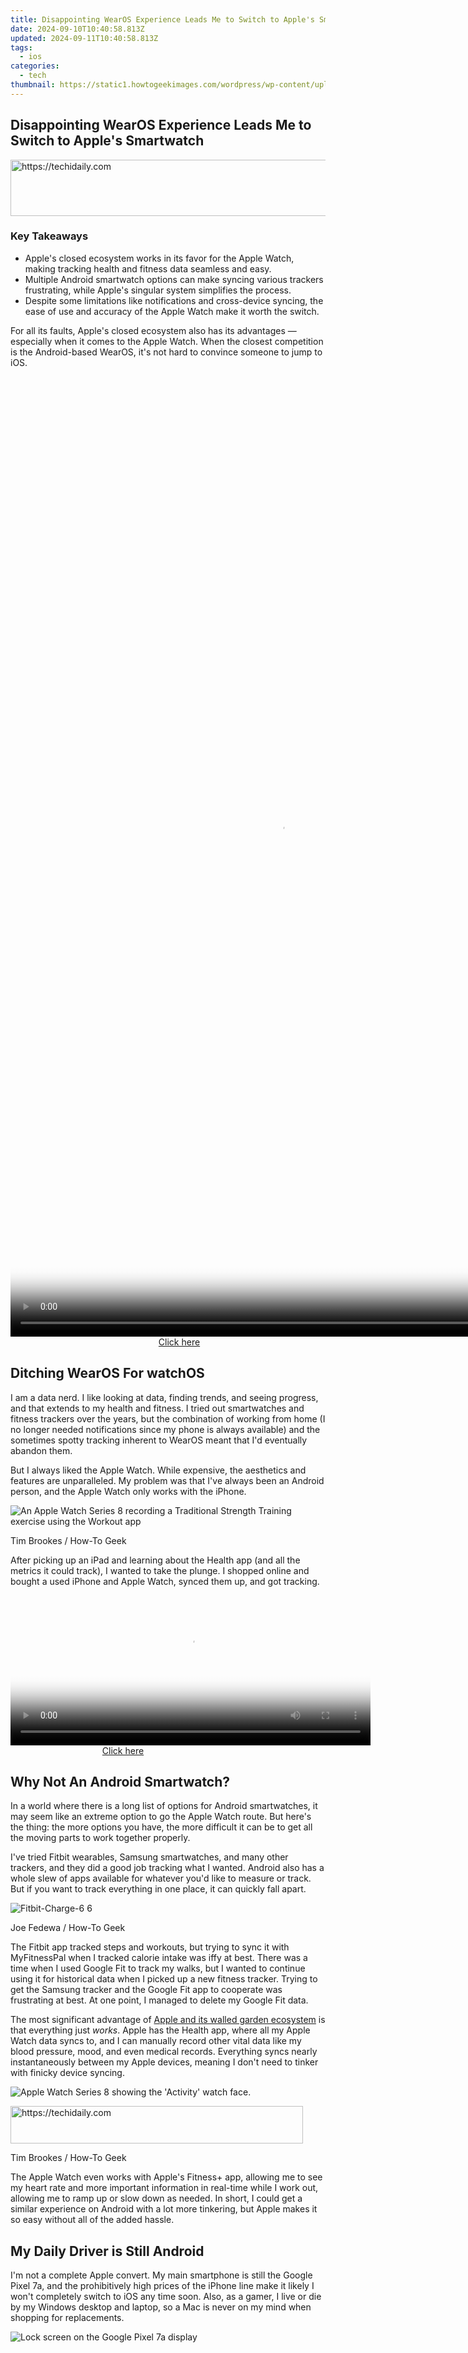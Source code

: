 ```yaml
---
title: Disappointing WearOS Experience Leads Me to Switch to Apple's Smartwatch
date: 2024-09-10T10:40:58.813Z
updated: 2024-09-11T10:40:58.813Z
tags:
  - ios
categories:
  - tech
thumbnail: https://static1.howtogeekimages.com/wordpress/wp-content/uploads/2024/03/on-the-left-a-samsung-watch-with-the-wearos-logo-on-the-screen-on-the-right-an-apple-watch-with-apple-logo-on-the-screen.jpg
---
```


## Disappointing WearOS Experience Leads Me to Switch to Apple's Smartwatch





<!-- affiliate ads begin -->
<a href="https://ephamedtechinc.pxf.io/c/5597632/2136625/26400" target="_top" id="2136625">
  <img src="//a.impactradius-go.com/display-ad/26400-2136625" border="0" alt="https://techidaily.com" width="728" height="90"/>
</a>
<img height="0" width="0" src="https://ephamedtechinc.pxf.io/i/5597632/2136625/26400" style="position:absolute;visibility:hidden;" border="0" />
<!-- affiliate ads end -->




### Key Takeaways

* Apple's closed ecosystem works in its favor for the Apple Watch, making tracking health and fitness data seamless and easy.
* Multiple Android smartwatch options can make syncing various trackers frustrating, while Apple's singular system simplifies the process.
* Despite some limitations like notifications and cross-device syncing, the ease of use and accuracy of the Apple Watch make it worth the switch.

 For all its faults, Apple's closed ecosystem also has its advantages — especially when it comes to the Apple Watch. When the closest competition is the Android-based WearOS, it's not hard to convince someone to jump to iOS.





<!-- affiliate ads begin -->
<span id="1516072">
					<video width="864" height="1536" style="cursor:pointer"
           poster="//a.impactradius-go.com/display-clicktoplayimage/1516072.png"
           onclick="if(!this.playClicked){this.play();this.setAttribute('controls',true);this.playClicked=true;}">
	   <source src="//a.impactradius-go.com/display-ad/16446-1516072">
	   <img src="//a.impactradius-go.com/display-clicktoplayimage/1516072.png" style="border: none; height: 100%; width: 100%; object-fit: contain">
	</video>
	<div style="width:540px;text-align:center"><a href="javascript:window.open(decodeURIComponent('https%3A%2F%2Flaganoo.pxf.io%2Fc%2F5597632%2F1516072%2F16446'), '_blank');void(0);">Click here</a></div>
</span>
<img height="0" width="0" src="https://imp.pxf.io/i/5597632/1516072/16446" style="position:absolute;visibility:hidden;" border="0" />
<!-- affiliate ads end -->




##  Ditching WearOS For watchOS

 I am a data nerd. I like looking at data, finding trends, and seeing progress, and that extends to my health and fitness. I tried out smartwatches and fitness trackers over the years, but the combination of working from home (I no longer needed notifications since my phone is always available) and the sometimes spotty tracking inherent to WearOS meant that I'd eventually abandon them.

 But I always liked the Apple Watch. While expensive, the aesthetics and features are unparalleled. My problem was that I've always been an Android person, and the Apple Watch only works with the iPhone.

![An Apple Watch Series 8 recording a Traditional Strength Training exercise using the Workout app](https://static1.howtogeekimages.com/wordpress/wp-content/uploads/2023/04/52559368560_69e3affd15_o.jpg) 

Tim Brookes / How-To Geek

 After picking up an iPad and learning about the Health app (and all the metrics it could track), I wanted to take the plunge. I shopped online and bought a used iPhone and Apple Watch, synced them up, and got tracking.





<!-- affiliate ads begin -->
<span id="1993652">
					<video width="576" height="240" style="cursor:pointer"
           poster="//a.impactradius-go.com/display-clicktoplayimage/1993652.png"
           onclick="if(!this.playClicked){this.play();this.setAttribute('controls',true);this.playClicked=true;}">
	   <source src="//a.impactradius-go.com/display-ad/22993-1993652">
	   <img src="//a.impactradius-go.com/display-clicktoplayimage/1993652.png" style="border: none; height: 100%; width: 100%; object-fit: contain">
	</video>
	<div style="width:360px;text-align:center"><a href="javascript:window.open(decodeURIComponent('https%3A%2F%2Fhomestyler.sjv.io%2Fc%2F5597632%2F1993652%2F22993'), '_blank');void(0);">Click here</a></div>
</span>
<img height="0" width="0" src="https://imp.pxf.io/i/5597632/1993652/22993" style="position:absolute;visibility:hidden;" border="0" />
<!-- affiliate ads end -->




##  Why Not An Android Smartwatch?

 In a world where there is a long list of options for Android smartwatches, it may seem like an extreme option to go the Apple Watch route. But here's the thing: the more options you have, the more difficult it can be to get all the moving parts to work together properly.

 I've tried Fitbit wearables, Samsung smartwatches, and many other trackers, and they did a good job tracking what I wanted. Android also has a whole slew of apps available for whatever you'd like to measure or track. But if you want to track everything in one place, it can quickly fall apart.

![Fitbit-Charge-6 6](https://static1.howtogeekimages.com/wordpress/wp-content/uploads/wm/2023/10/fitbit-charge-6-6.png) 

Joe Fedewa / How-To Geek

 The Fitbit app tracked steps and workouts, but trying to sync it with MyFitnessPal when I tracked calorie intake was iffy at best. There was a time when I used Google Fit to track my walks, but I wanted to continue using it for historical data when I picked up a new fitness tracker. Trying to get the Samsung tracker and the Google Fit app to cooperate was frustrating at best. At one point, I managed to delete my Google Fit data.

 The most significant advantage of [Apple and its walled garden ecosystem](https://unlock-android.techidaily.com/in-2024-how-to-unlock-a-vivo-v30-easily-by-drfone-android/) is that everything just _works_. Apple has the Health app, where all my Apple Watch data syncs to, and I can manually record other vital data like my blood pressure, mood, and even medical records. Everything syncs nearly instantaneously between my Apple devices, meaning I don't need to tinker with finicky device syncing.

![Apple Watch Series 8 showing the 'Activity' watch face.](https://static1.howtogeekimages.com/wordpress/wp-content/uploads/2024/03/apple_watch_s8_activity.jpg) 





<!-- affiliate ads begin -->
<a href="https://review-au.sjv.io/c/5597632/2098703/14409" target="_top" id="2098703">
  <img src="//a.impactradius-go.com/display-ad/14409-2098703" border="0" alt="https://techidaily.com" width="468" height="60"/>
</a>
<img height="0" width="0" src="https://review-au.sjv.io/i/5597632/2098703/14409" style="position:absolute;visibility:hidden;" border="0" />
<!-- affiliate ads end -->




Tim Brookes / How-To Geek

 The Apple Watch even works with Apple's Fitness+ app, allowing me to see my heart rate and more important information in real-time while I work out, allowing me to ramp up or slow down as needed. In short, I could get a similar experience on Android with a lot more tinkering, but Apple makes it so easy without all of the added hassle.

##  My Daily Driver is Still Android

 I'm not a complete Apple convert. My main smartphone is still the Google Pixel 7a, and the prohibitively high prices of the iPhone line make it likely I won't completely switch to iOS any time soon. Also, as a gamer, I live or die by my Windows desktop and laptop, so a Mac is never on my mind when shopping for replacements.

![Lock screen on the Google Pixel 7a display](https://static1.howtogeekimages.com/wordpress/wp-content/uploads/2023/09/google-pixel-android-lock-screen.jpg) 





<!-- affiliate ads begin -->
<span id="1977028">
					<video width="128" height="480" style="cursor:pointer"
           poster="//a.impactradius-go.com/display-clicktoplayimage/1977028.png"
           onclick="if(!this.playClicked){this.play();this.setAttribute('controls',true);this.playClicked=true;}">
	   <source src="//a.impactradius-go.com/display-ad/22993-1977028">
	   <img src="//a.impactradius-go.com/display-clicktoplayimage/1977028.png" style="border: none; height: 100%; width: 100%; object-fit: contain">
	</video>
	<div style="width:80px;text-align:center"><a href="javascript:window.open(decodeURIComponent('https%3A%2F%2Fhomestyler.sjv.io%2Fc%2F5597632%2F1977028%2F22993'), '_blank');void(0);">Click here</a></div>
</span>
<img height="0" width="0" src="https://imp.pxf.io/i/5597632/1977028/22993" style="position:absolute;visibility:hidden;" border="0" />
<!-- affiliate ads end -->




Justin Duino / How-To Geek

 Frankly, I'm not a fan of iOS in general. Putting the price aside, I always choose Android over Apple because I can get the mobile experience I want without any strange restrictions or being beholden to a single company's services. While that freedom doesn't work for me when it comes to tracking my fitness, for nearly everything else, I prefer having the choice to cater the experience to my liking.

 Had I been able to sync my iPad with my Apple Watch, I wouldn't even have picked up an iPhone in the first place. This is frustrating when iPadOS already supports the Health and Fitness+ apps but doesn't satisfy the Apple Watch criteria for pairing.

##  It Was Worth The Effort...

 The real question remains: was all of this worth the effort? For me, it definitely was. The tracking on the Apple Watch has been the most accurate of all the [fitness trackers](https://some-techniques.techidaily.com/new-health-advocacy-through-strategic-social-media-plays/) I've tried. The variety of bands available make it easy to dress the watch up for any occasion.

![apple watch and iphone fitness+](https://static1.howtogeekimages.com/wordpress/wp-content/uploads/2021/01/3cfb127b.png) 

You need an Apple Watch to use Fitness+. The stats tracked by the Watch get shown on your iPhone screen. 

 Also, access to Apple Fitness+ is a surprisingly good motivator. Programs that offer fitness videos are nothing new, but the real-time data on my heart rate and calories burned helps to quantify my progress. Even the meditation videos, which I'm typically not a fan of, help a lot in taking a moment to breathe and relax.

 Best of all, the Apple Watch syncs with my health insurance provider, which offers rebates and rewards for healthy habits. This is something that not all Android smartwatches can do.





<!-- affiliate ads begin -->
<span id="1743243">
					<video width="200" height="200" style="cursor:pointer"
           poster="//a.impactradius-go.com/display-clicktoplayimage/1743243.png"
           onclick="if(!this.playClicked){this.play();this.setAttribute('controls',true);this.playClicked=true;}">
	   <source src="//a.impactradius-go.com/display-ad/19272-1743243">
	   <img src="//a.impactradius-go.com/display-clicktoplayimage/1743243.png" style="border: none; height: 100%; width: 100%; object-fit: contain">
	</video>
	<div style="width:125px;text-align:center"><a href="javascript:window.open(decodeURIComponent('https%3A%2F%2Faligracehair.sjv.io%2Fc%2F5597632%2F1743243%2F19272'), '_blank');void(0);">Click here</a></div>
</span>
<img height="0" width="0" src="https://imp.pxf.io/i/5597632/1743243/19272" style="position:absolute;visibility:hidden;" border="0" />
<!-- affiliate ads end -->




##  ...But It's Not Perfect

 Some aspects of this setup can cause some frustration. Since my Apple Watch only has Wi-Fi, I can't use some of the safety features while on the road, such as [Crash Detection](https://pokemon-go-android.techidaily.com/ipogo-will-be-the-new-ispoofer-on-tecno-camon-30-pro-5g-drfone-by-drfone-virtual-android/). In addition, I'm able to use apps like Google Calendar and Gmail to sync specific notifications to my smartwatch, but sometimes calendar events don't appear until I physically check both the Google Calendar and iCalendar apps on the iPhone.

 Notifications on my Pixel won't transfer over to the iPhone and Apple Watch, which may be a dealbreaker for some. Still, I prefer only getting essential notifications (like alarms and medication reminders) and [not having my watch vibrate with every Discord message](https://desktop-recording.techidaily.com/precision-techniques-for-high-quality-console-recordings-on-pcs/).

 But these small sticking points are worth it, because the Apple Watch provides a top-notch smartwatch experience and some of the best (and most seamless) fitness tracking around.

<ins class="adsbygoogle"
     style="display:block"
     data-ad-format="autorelaxed"
     data-ad-client="ca-pub-7571918770474297"
     data-ad-slot="1223367746"></ins>



<ins class="adsbygoogle"
     style="display:block"
     data-ad-client="ca-pub-7571918770474297"
     data-ad-slot="8358498916"
     data-ad-format="auto"
     data-full-width-responsive="true"></ins>










